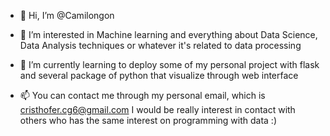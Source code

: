- 👋 Hi, I’m @Camilongon
- 👀 I’m interested in Machine learning and everything about Data Science, Data Analysis techniques or whatever it's related to data processing
- 🌱 I’m currently learning to deploy some of my personal project with flask and several package of python that visualize through web interface

- 📫 You can contact me through my personal email, which is cristhofer.cg6@gmail.com I would be really interest in contact with others who has the same interest on programming with data :)
